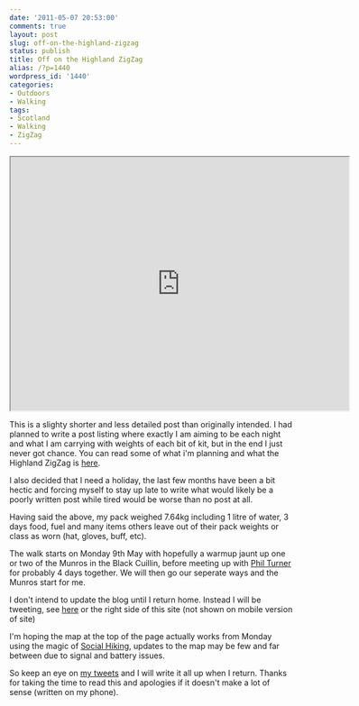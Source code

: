 ```yaml
---
date: '2011-05-07 20:53:00'
comments: true
layout: post
slug: off-on-the-highland-zigzag
status: publish
title: Off on the Highland ZigZag
alias: /?p=1440
wordpress_id: '1440'
categories:
- Outdoors
- Walking
tags:
- Scotland
- Walking
- ZigZag
---
```


<iframe src="http://new.socialhiking.org.uk/maps/iframe/stevenhorner/Highland-ZigZag/450" width="600" height="450"></iframe>

This is a slighty shorter and less detailed post than originally intended. I had planned to write a post listing where exactly I am aiming to be each night and what I am carrying with weights of each bit of kit, but in the end I just never got chance. You can read some of what i'm planning and what the Highland ZigZag is [here](http://www.stevenhorner.com/?p=1393).
<!-- more -->
I also decided that I need a holiday, the last few months have been a bit hectic and forcing myself to stay up late to write what would likely be a poorly written post while tired would be worse than no post at all.

Having said the above, my pack weighed 7.64kg including 1 litre of water, 3 days food, fuel and many items others leave out of their pack weights or class as worn (hat, gloves, buff, etc).

The walk starts on Monday 9th May with hopefully a warmup jaunt up one or two of the Munros in the Black Cuillin, before meeting up with [Phil Turner ](http://www.lightweightoutdoors.com)for probably 4 days together. We will then go our seperate ways and the Munros start for me.

I don't intend to update the blog until I return home. Instead I will be tweeting, see [here](http://www.twitter.com/stevenhorner) or the right side of this site (not shown on mobile version of site)

I'm hoping the map at the top of the page actually works from Monday using the magic of [Social Hiking](http://new.socialhiking.org.uk), updates to the map may be few and far between due to signal and battery issues.

So keep an eye on [my tweets](http://www.twitter.com/stevenhorner) and I will write it all up when I return. Thanks for taking the time to read this and apologies if it doesn't make a lot of sense (written on my phone).

